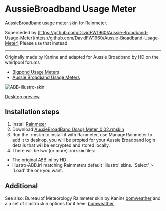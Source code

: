 # AussieBroadband Usage Meter
AussieBroadband usage meter skin for Rainmeter.






Superceded by [https://github.com/DavidFW1960/Aussie-Broadband-Usage-Meter](https://github.com/DavidFW1960/Aussie-Broadband-Usage-Meter)
Please use that instead.







---------------


Originally made by Kanine and adapted for Aussie Broadband by HD on the whirlpool forums
 - [Bigpond Usage Meters](https://forums.whirlpool.net.au/forum-replies.cfm?t=1942079&p=9#r170)
 - [Aussie Broadband Usage Meters](https://forums.whirlpool.net.au/forum-replies.cfm?t=2679153&r=55439756#r55439756)

![ABB-illustro-skin](ABB-illustro-skin.jpg)

[Desktop preview](BOM-illustro-preview.jpg)

## Installation steps
1) Install [Rainmeter](https://www.rainmeter.net/)
2) Download [AussieBroadBand Usage Meter_0.02.rmskin](/AussieBroadBand%20Usage%20Meter_0.02.rmskin)
3) Run the .rmskin to install it with Rainmeter, use Manage Rainmeter to add it to desktop, you will be propted for your Aussie Broadband login details that will be encrypted and stored locally.
4) There will be two (or more) .ini skin files:
 - The original ABB.ini by HD
 - illustro-ABB.ini matching Rainmeters default 'illustro' skins.
'Select' > 'Load' the one you want.

## Additional
See also: Bureau of Meteorology Rainmeter skin by Kanine [bomweather](https://github.com/kanine/bomWeather)
and a a set of illustro skin options for it here: [bomweather](https://github.com/jaydenmorris1/bomWeather)
